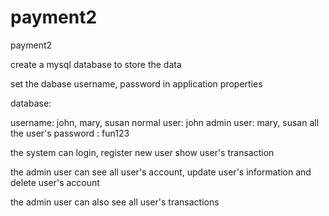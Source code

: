 # payment2
payment2

create a mysql database to store the data

set the dabase username, password in application properties

database:

username: john, mary, susan
normal user: john
admin user: mary, susan
all the user's password : fun123

the system can login, register new user show user's transaction

the admin user can see all user's account, update user's information and delete user's account

the admin user can also see all user's transactions
